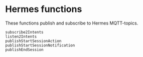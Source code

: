 # Hermes functions

These functions publish and subscribe to Hermes MQTT-topics.

```@docs
subscribe2Intents
listen2Intents
publishStartSessionAction
publishStartSessionNotification
publishEndSession
```
